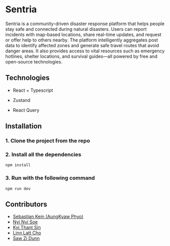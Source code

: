 # Sentria

Sentria is a community-driven disaster response platform that helps people stay safe and connected during natural disasters. Users can report incidents with map-based locations, share real-time updates, and request or offer help to others nearby. The platform intelligently aggregates post data to identify affected zones and generate safe travel routes that avoid danger areas. It also provides access to vital resources such as emergency hotlines, shelter locations, and survival guides—all powered by free and open-source technologies.

## Technologies

- React + Typescript

- Zustand

- React Query

## Installation

### 1. Clone the project from the repo

### 2. Install all the dependencies

    npm install

### 3. Run with the following command

    npm run dev

## Contributors

- [Sebastian Kein (AungKyaw Phyo)](https://github.com/AungKyawPhyo1142)
- [Nyi Nyi Soe](https://github.com/Nyi-NyiSoe)
- [Kyi Thant Sin](https://github.com/KyiThantSin)
- [Linn Latt Cho](https://github.com/linnlatt132)
- [Saw Zi Dunn](https://github.com/SawZiDunn)